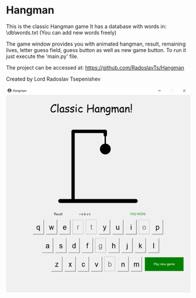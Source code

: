 # Hangman

This is the classic Hangman game
It has a database with words in: \db\words.txt (You can add new words freely)

The game window provides you with animated hangman, result, remaining lives, letter guess field, guess button as well as new game button.
To run it just execute the 'main.py' file.

The project can be accessed at: https://github.com/RadoslavTs/Hangman

Created by Lord Radoslav Tsepenishev

![ScreenShot](screen.PNG)